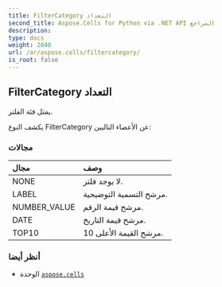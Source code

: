 ```yaml
---
title: FilterCategory التعداد
second_title: Aspose.Cells for Python via .NET API المراجع
description:
type: docs
weight: 2040
url: /ar/aspose.cells/filtercategory/
is_root: false
---
```

##  FilterCategory التعداد
يمثل فئة الفلتر.



يكشف النوع FilterCategory عن الأعضاء التاليين:

###  مجالات
| مجال| وصف|
| :- | :- |
| NONE | لا يوجد فلتر.|
| LABEL | مرشح التسمية التوضيحية.|
| NUMBER_VALUE | مرشح قيمة الرقم.|
| DATE | مرشح قيمة التاريخ.|
| TOP10 | مرشح القيمة الأعلى 10.|



###  أنظر أيضا
* الوحدة [`aspose.cells`](..)
